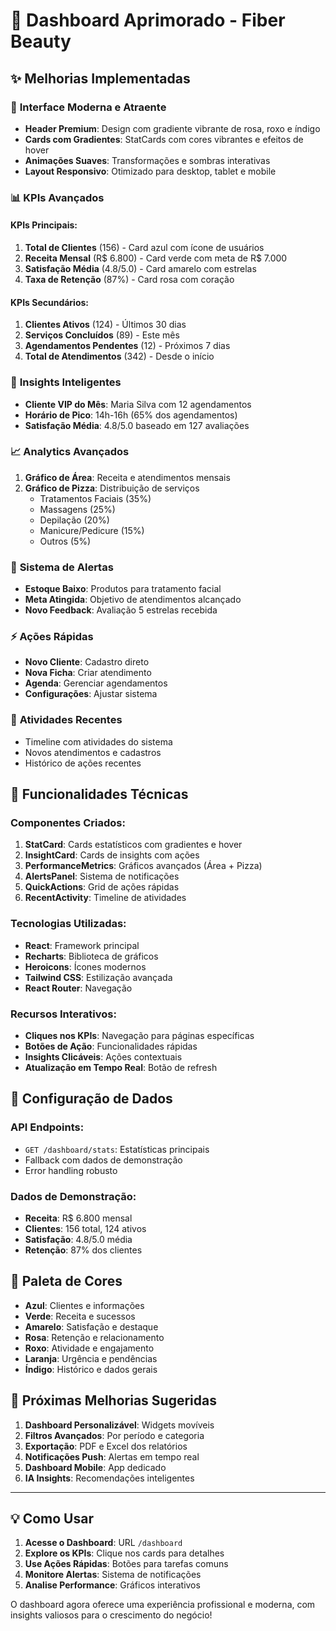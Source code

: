 # 🌟 Dashboard Aprimorado - Fiber Beauty

## ✨ Melhorias Implementadas

### 🎨 **Interface Moderna e Atraente**
- **Header Premium**: Design com gradiente vibrante de rosa, roxo e índigo
- **Cards com Gradientes**: StatCards com cores vibrantes e efeitos de hover
- **Animações Suaves**: Transformações e sombras interativas
- **Layout Responsivo**: Otimizado para desktop, tablet e mobile

### 📊 **KPIs Avançados**

#### **KPIs Principais:**
1. **Total de Clientes** (156) - Card azul com ícone de usuários
2. **Receita Mensal** (R$ 6.800) - Card verde com meta de R$ 7.000
3. **Satisfação Média** (4.8/5.0) - Card amarelo com estrelas
4. **Taxa de Retenção** (87%) - Card rosa com coração

#### **KPIs Secundários:**
1. **Clientes Ativos** (124) - Últimos 30 dias
2. **Serviços Concluídos** (89) - Este mês
3. **Agendamentos Pendentes** (12) - Próximos 7 dias
4. **Total de Atendimentos** (342) - Desde o início

### 🧠 **Insights Inteligentes**
- **Cliente VIP do Mês**: Maria Silva com 12 agendamentos
- **Horário de Pico**: 14h-16h (65% dos agendamentos)
- **Satisfação Média**: 4.8/5.0 baseado em 127 avaliações

### 📈 **Analytics Avançados**
1. **Gráfico de Área**: Receita e atendimentos mensais
2. **Gráfico de Pizza**: Distribuição de serviços
   - Tratamentos Faciais (35%)
   - Massagens (25%)
   - Depilação (20%)
   - Manicure/Pedicure (15%)
   - Outros (5%)

### 🚨 **Sistema de Alertas**
- **Estoque Baixo**: Produtos para tratamento facial
- **Meta Atingida**: Objetivo de atendimentos alcançado
- **Novo Feedback**: Avaliação 5 estrelas recebida

### ⚡ **Ações Rápidas**
- **Novo Cliente**: Cadastro direto
- **Nova Ficha**: Criar atendimento
- **Agenda**: Gerenciar agendamentos
- **Configurações**: Ajustar sistema

### 📱 **Atividades Recentes**
- Timeline com atividades do sistema
- Novos atendimentos e cadastros
- Histórico de ações recentes

## 🎯 **Funcionalidades Técnicas**

### **Componentes Criados:**
1. **StatCard**: Cards estatísticos com gradientes e hover
2. **InsightCard**: Cards de insights com ações
3. **PerformanceMetrics**: Gráficos avançados (Área + Pizza)
4. **AlertsPanel**: Sistema de notificações
5. **QuickActions**: Grid de ações rápidas
6. **RecentActivity**: Timeline de atividades

### **Tecnologias Utilizadas:**
- **React**: Framework principal
- **Recharts**: Biblioteca de gráficos
- **Heroicons**: Ícones modernos
- **Tailwind CSS**: Estilização avançada
- **React Router**: Navegação

### **Recursos Interativos:**
- **Cliques nos KPIs**: Navegação para páginas específicas
- **Botões de Ação**: Funcionalidades rápidas
- **Insights Clicáveis**: Ações contextuais
- **Atualização em Tempo Real**: Botão de refresh

## 🔧 **Configuração de Dados**

### **API Endpoints:**
- `GET /dashboard/stats`: Estatísticas principais
- Fallback com dados de demonstração
- Error handling robusto

### **Dados de Demonstração:**
- **Receita**: R$ 6.800 mensal
- **Clientes**: 156 total, 124 ativos
- **Satisfação**: 4.8/5.0 média
- **Retenção**: 87% dos clientes

## 🌈 **Paleta de Cores**
- **Azul**: Clientes e informações
- **Verde**: Receita e sucessos
- **Amarelo**: Satisfação e destaque
- **Rosa**: Retenção e relacionamento
- **Roxo**: Atividade e engajamento
- **Laranja**: Urgência e pendências
- **Índigo**: Histórico e dados gerais

## 🚀 **Próximas Melhorias Sugeridas**
1. **Dashboard Personalizável**: Widgets movíveis
2. **Filtros Avançados**: Por período e categoria
3. **Exportação**: PDF e Excel dos relatórios
4. **Notificações Push**: Alertas em tempo real
5. **Dashboard Mobile**: App dedicado
6. **IA Insights**: Recomendações inteligentes

---

## 💡 **Como Usar**

1. **Acesse o Dashboard**: URL `/dashboard`
2. **Explore os KPIs**: Clique nos cards para detalhes
3. **Use Ações Rápidas**: Botões para tarefas comuns
4. **Monitore Alertas**: Sistema de notificações
5. **Analise Performance**: Gráficos interativos

O dashboard agora oferece uma experiência profissional e moderna, com insights valiosos para o crescimento do negócio!
